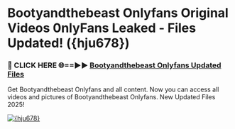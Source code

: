 # Bootyandthebeast Onlyfans Original Videos 0nlyFans Leaked - Files Updated! ({hju678})

<h3>🔴 CLICK HERE 🌐==►► <a href="https://tinyurl.com/ms9xzufz" rel="nofollow">Bootyandthebeast Onlyfans Updated Files</a></h3>

Get Bootyandthebeast Onlyfans and all content. Now you can access all videos and pictures of Bootyandthebeast Onlyfans. New Updated Files 2025!

[![{hju678}](https://i.imgur.com/PQ7UWWw.gif)](https://tinyurl.com/ms9xzufz)